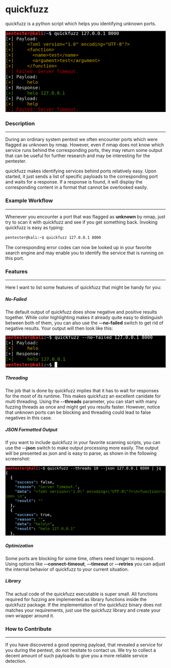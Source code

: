 # quickfuzz

quickfuzz is a python script which helps you identifying unknown ports.

![quickfuzz](./images/intro.png)

### Description

-----

During an ordinary system pentest we often encounter ports which were flagged as
unknown by nmap. However, even if nmap does not know which service runs behind the
corresponding ports, they may return some output that can be useful for further 
research and may be interesting for the pentester. 

quickfuzz makes identifying services behind ports relatively easy. Upon started, it
just sends a list of specific payloads to the corresponding port and waits for a
response. If a response is found, it will display the corresponding content in a format
that cannot be overlooked easily. 


### Example Workflow

-----

Whenever you encounter a port that was flagged as **unknown** by nmap, just try to scan it
with quickfuzz and see if you get something back. Invoking quickfuzz is easy as typing:

```bash
pentester@kali:~$ quickfuzz 127.0.0.1 8000
```

The corresponding error codes can now be looked up in your favorite search engine and may enable
you to identify the service that is running on this port.


### Features

-----

Here I want to list some features of quickfuzz that might be handy for you:

##### No-Failed

The default output of quickfuzz does show negative and positive results together. While color
highlighting makes it already quite easy to distinguish between both of them, you can also 
use the **--no-failed** switch to get rid of negative results. Your output will then look like
this:

![quickfuzz](./images/intro_2.png)


##### Threading

The job that is done by quickfuzz implies that it has to wait for responses for the most of its 
runtime. This makes quickfuzz an excellent canidate for multi threading. Using the **--threads**
parameter, you can start with many fuzzing threads as once and might get you results faster. However,
notice that unknown ports can be blocking and threading could lead to false negatives in this case.


##### JSON Formatted Output

If you want to include quickfuzz in your favorite scanning scripts, you can use the **--json** switch
to make output processing more easily. The output will be presented as json and is easy to parse,
as shown in the following screenshot:

![quickfuzz](./images/intro_3.png)


##### Optimization

Some ports are blocking for some time, others need longer to respond. Using options like **--connect-timeout**,
**--timeout** or **--retries** you can adjust the internal behavior of quickfuzz to your current situation.


##### Library

The actual code of the quickfuzz executable is super small. All functions required for fuzzing are implemented
as library functions inside the quickfuzz package. If the implementation of the quickfuzz binary does not matches
your requirements, just use the quickfuzz library and create your own wrapper around it.


### How to Contribute

-----

If you have discovered a good opening payload, that revealed a service for you during the pentest, 
do not hesitate to contact us. We try to collect a decent amount of such payloads to give you a more
reliable service detection.
